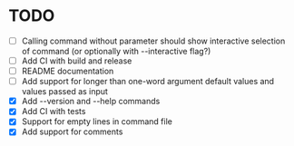 # TODO

- [ ] Calling command without parameter should show interactive selection of command (or optionally with --interactive flag?)
- [ ] Add CI with build and release
- [ ] README documentation
- [ ] Add support for longer than one-word argument default values and values passed as input
- [x] Add --version and --help commands
- [x] Add CI with tests
- [x] Support for empty lines in command file
- [x] Add support for comments